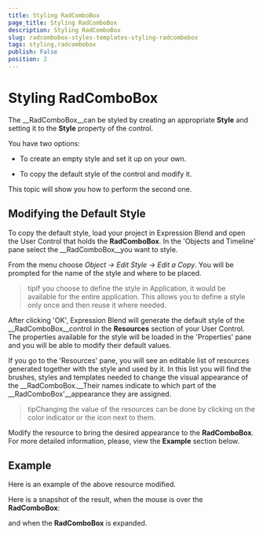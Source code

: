 ```yaml
---
title: Styling RadComboBox
page_title: Styling RadComboBox
description: Styling RadComboBox
slug: radcombobox-styles-templates-styling-radcombobox
tags: styling,radcombobox
publish: False
position: 2
---
```


# Styling RadComboBox



The __RadComboBox__can be styled by creating an appropriate __Style__ and setting it to the __Style__ property of the control. 

You have two options:

* To create an empty style and set it up on your own.

* To copy the default style of the control and modify it.

This topic will show you how to perform the second one.

## Modifying the Default Style

To copy the default style, load your project in Expression Blend and open the User Control that holds the __RadComboBox__. In the 'Objects and Timeline' pane select the __RadComboBox__you want to style.



From the menu choose *Object -> Edit Style -> Edit a Copy*. You will be prompted for the name of the style and where to be placed.



>tipIf you choose to define the style in Application, it would be available for the entire application. This allows you to define a style only once and then reuse it where needed.

After clicking 'OK', Expression Blend will generate the default style of the __RadComboBox__control in the __Resources__ section of your User Control. The properties available for the style will be loaded in the 'Properties' pane and you will be able to modify their default values.

If you go to the 'Resources' pane, you will see an editable list of resources generated together with the style and used by it. In this list you will find the brushes, styles and templates needed to change the visual appearance of the __RadComboBox.__Their names indicate to which part of the __RadComboBox'__appearance they are assigned.



>tipChanging the value of the resources can be done by clicking on the color indicator or the icon next to them.

Modify the resource to bring the desired appearance to the __RadComboBox__. For more detailed information, please, view the __Example__ section below.

## Example

Here is an example of the above resource modified.



Here is a snapshot of the result, when the mouse is over the __RadComboBox__:



and when the __RadComboBox__ is expanded.


